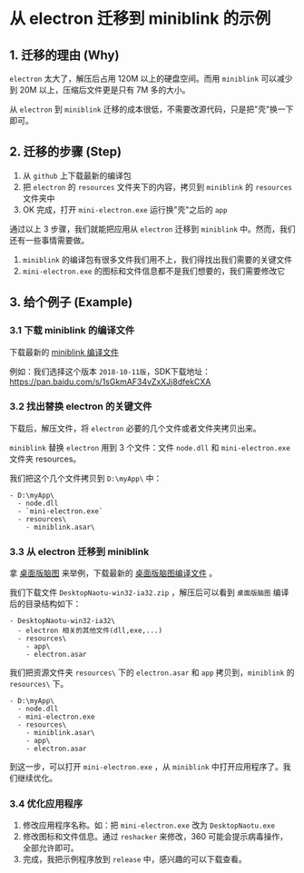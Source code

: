 # 从 electron 迁移到 miniblink 的示例

## 1. 迁移的理由 (Why)

`electron` 太大了，解压后占用 120M 以上的硬盘空间。而用 `miniblink` 可以减少到 20M 以上，压缩后文件更是只有 7M 多的大小。

从 `electron` 到 `miniblink` 迁移的成本很低，不需要改源代码，只是把"壳"换一下即可。

## 2. 迁移的步骤 (Step)

1. 从 `github` 上下载最新的编译包
2. 把 `electron` 的 `resources` 文件夹下的内容，拷贝到 `miniblink` 的 `resources` 文件夹中
3. OK 完成，打开 `mini-electron.exe` 运行换"壳"之后的 `app`

通过以上 3 步骤，我们就能把应用从 `electron` 迁移到 `miniblink` 中。然而，我们还有一些事情需要做。

1. `miniblink` 的编译包有很多文件我们用不上，我们得找出我们需要的关键文件
2. `mini-electron.exe` 的图标和文件信息都不是我们想要的，我们需要修改它

## 3. 给个例子 (Example)

### 3.1  下载 miniblink 的编译文件

下载最新的 [miniblink 编译文件](https://github.com/weolar/miniblink49/releases)

例如：我们选择这个版本 `2018-10-11版`，SDK下载地址：https://pan.baidu.com/s/1sGkmAF34vZxXJj8dfekCXA

### 3.2 找出替换 electron 的关键文件

下载后，解压文件，将 `electron` 必要的几个文件或者文件夹拷贝出来。

`miniblink` 替换 `electron` 用到 3 个文件：文件 `node.dll` 和 `mini-electron.exe` 文件夹 resources。

我们把这个几个文件拷贝到 `D:\myApp\` 中：

``` text
- D:\myApp\
  - node.dll
  - `mini-electron.exe`
  - resources\
    - miniblink.asar\
```

### 3.3 从 electron 迁移到 miniblink

拿 [桌面版脑图](https://github.com/NaoTu/DesktopNaotu) 来举例，下载最新的 [桌面版脑图编译文件](https://github.com/NaoTu/DesktopNaotu/releases) 。

我们下载文件 `DesktopNaotu-win32-ia32.zip` ，解压后可以看到 `桌面版脑图` 编译后的目录结构如下：

``` text
- DesktopNaotu-win32-ia32\
  - electron 相关的其他文件(dll,exe,...)
  - resources\
    - app\
    - electron.asar
```

我们把资源文件夹 `resources\` 下的 `electron.asar` 和 `app` 拷贝到，`miniblink` 的 `resources\` 下。

``` text
- D:\myApp\
  - node.dll
  - mini-electron.exe
  - resources\
    - miniblink.asar\
    - app\
    - electron.asar
```

到这一步，可以打开 `mini-electron.exe` ，从 `miniblink` 中打开应用程序了。我们继续优化。

### 3.4 优化应用程序

1. 修改应用程序名称。如：把 `mini-electron.exe` 改为 `DesktopNaotu.exe`
2. 修改图标和文件信息。通过 `reshacker` 来修改，360 可能会提示病毒操作，全部允许即可。
3. 完成，我把示例程序放到 `release` 中，感兴趣的可以下载查看。